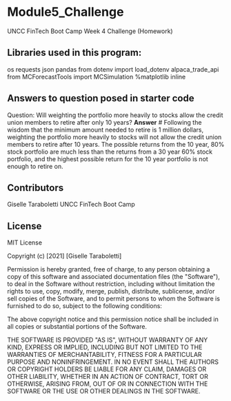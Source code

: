 # Module5_ChallengeUNCC FinTech Boot Camp Week 4 Challenge (Homework)## Libraries used in this program: osrequests jsonpandasfrom dotenv import load_dotenvalpaca_trade_api from MCForecastTools import MCSimulation%matplotlib inline## Answers to question posed in starter codeQuestion: Will weighting the portfolio more heavily to stocks allow the credit union members to retire after only 10 years?**Answer** # Following the wisdom that the minimum amount needed to retire is 1 million dollars, weighting the portfolio more heavily to stocks will not allow the credit union members to retire after 10 years. The possible returns from the 10 year, 80% stock portfolio are much less than the returns from a 30 year 60% stock portfolio, and the highest possible return for the 10 year portfolio is not enough to retire on. ## ContributorsGiselle TarabolettiUNCC FinTech Boot Camp## License MIT LicenseCopyright (c) [2021] [Giselle Taraboletti]Permission is hereby granted, free of charge, to any person obtaining a copyof this software and associated documentation files (the "Software"), to dealin the Software without restriction, including without limitation the rightsto use, copy, modify, merge, publish, distribute, sublicense, and/or sellcopies of the Software, and to permit persons to whom the Software isfurnished to do so, subject to the following conditions:The above copyright notice and this permission notice shall be included in allcopies or substantial portions of the Software.THE SOFTWARE IS PROVIDED "AS IS", WITHOUT WARRANTY OF ANY KIND, EXPRESS ORIMPLIED, INCLUDING BUT NOT LIMITED TO THE WARRANTIES OF MERCHANTABILITY,FITNESS FOR A PARTICULAR PURPOSE AND NONINFRINGEMENT. IN NO EVENT SHALL THEAUTHORS OR COPYRIGHT HOLDERS BE LIABLE FOR ANY CLAIM, DAMAGES OR OTHERLIABILITY, WHETHER IN AN ACTION OF CONTRACT, TORT OR OTHERWISE, ARISING FROM,OUT OF OR IN CONNECTION WITH THE SOFTWARE OR THE USE OR OTHER DEALINGS IN THESOFTWARE.